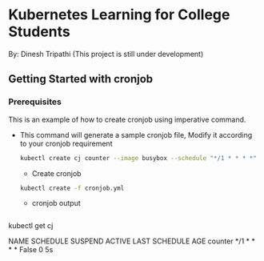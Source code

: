 # Kubernetes Learning for College Students

By: Dinesh Tripathi  (This project is still under development)

## Getting Started with cronjob


### Prerequisites

This is an example of how to create cronjob using imperative command.
* This command will generate a sample cronjob file, Modify it according to your  cronjob requirement
  ```sh
  kubectl create cj counter --image busybox --schedule "*/1 * * * *" --dry-run=client  -o  yaml > cronjob.yml
  ```
  * Create cronjob
  ```sh
  kubectl create -f cronjob.yml
  ```
  * cronjob output
  ```sh
kubectl get  cj

NAME      SCHEDULE      SUSPEND   ACTIVE   LAST SCHEDULE   AGE
counter   */1 * * * *   False     0        <none>          5s
  ```